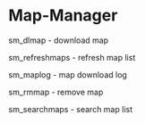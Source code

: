 # Map-Manager
sm_dlmap - download map

sm_refreshmaps - refresh map list

sm_maplog - map download log

sm_rmmap - remove map

sm_searchmaps - search map list
